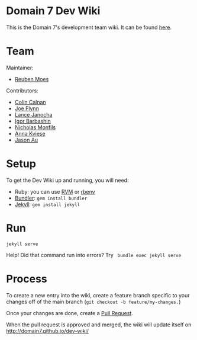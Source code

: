 # Domain 7 Dev Wiki
This is the Domain 7's development team wiki. It can be found [here](http://domain7.github.io/dev-wiki/).

# Team
Maintainer:

* [Reuben Moes](https://github.com/reubenmoes)

Contributors:

* [Colin Calnan](https://github.com/colincalnan)
* [Joe Flynn](https://github.com/joeflynn)
* [Lance Janocha](https://github.com/lancejanocha)
* [Igor Barbashin](https://github.com/igorbarbashin)
* [Nicholas Monfils](https://github.com/nmwd)
* [Anna Kviese](https://github.com/annakviese)
* [Jason Au](https://github.com/jasontau)

# Setup
To get the Dev Wiki up and running, you will need:

* Ruby: you can use [RVM](https://rvm.io/rvm/install) or [rbenv](https://github.com/rbenv/rbenv)
* [Bundler](http://bundler.io/): `gem install bundler`
* [Jekyll](https://jekyllrb.com/): `gem install jekyll`

# Run
```
jekyll serve
```

Help! Did that command run into errors? 
Try  ``` bundle exec jekyll serve```

# Process
To create a new entry into the wiki, create a feature branch specific to your changes off of the main branch (`git checkout -b feature/my-changes.`)

Once your changes are done, create a [Pull Request](https://github.com/domain7/dev-wiki/pulls).

When the pull request is approved and merged, the wiki will update itself on http://domain7.github.io/dev-wiki/     